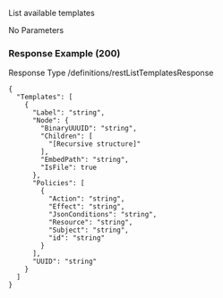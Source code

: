 






 
List available templates  


No Parameters



### Response Example (200)
Response Type /definitions/restListTemplatesResponse

```
{
  "Templates": [
    {
      "Label": "string",
      "Node": {
        "BinaryUUUID": "string",
        "Children": [
          "[Recursive structure]"
        ],
        "EmbedPath": "string",
        "IsFile": true
      },
      "Policies": [
        {
          "Action": "string",
          "Effect": "string",
          "JsonConditions": "string",
          "Resource": "string",
          "Subject": "string",
          "id": "string"
        }
      ],
      "UUID": "string"
    }
  ]
}
```


